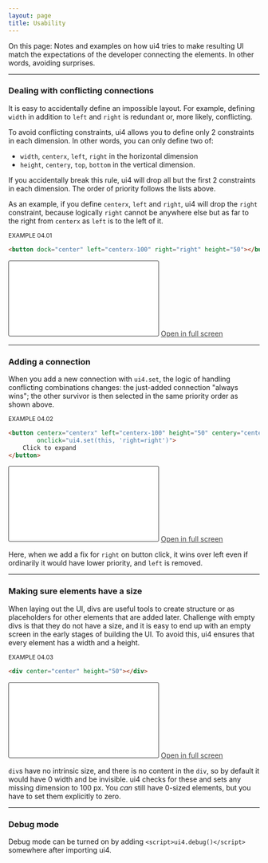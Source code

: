 ```yaml
---
layout: page
title: Usability
---
```


On this page: Notes and examples on how ui4 tries to make resulting UI match the expectations of
the developer connecting the elements. In other words, avoiding surprises.

---------------

### Dealing with conflicting connections

It is easy to accidentally define an impossible layout. For example, defining `width` in addition to
`left` and `right` is redundant or, more likely, conflicting.

To avoid conflicting constraints, ui4 allows you to define only 2 constraints in each dimension. In
other words, you can only define two of:
- `width`, `centerx`, `left`, `right` in the horizontal dimension
- `height`, `centery`, `top`, `bottom` in the vertical dimension.

If you accidentally break this rule, ui4 will drop all but the first 2 constraints in each
dimension. The order of priority follows the lists above.

As an example, if you define `centerx`, `left` and `right`, ui4 will drop the `right` constraint,
because logically `right` cannot be anywhere else but as far to the right from `centerx` as `left`
is to the left of it.

<sub>EXAMPLE 04.01</sub>
```html
<button dock="center" left="centerx-100" right="right" height="50"></button>
```
<iframe style="border:1px solid #404040;border-radius:3px;background-color:#212121;" src="examples/example_04.01.html"></iframe>
<a style="color: #404040" href="examples/example_04.01.html">Open in full screen</a>

---------------

### Adding a connection

When you add a new connection with `ui4.set`, the logic of handling conflicting combinations
changes: the just-added connection "always wins"; the other survivor is then selected in
the same priority order as shown above.

<sub>EXAMPLE 04.02</sub>
```html
<button centerx="centerx" left="centerx-100" height="50" centery="centery"
        onclick="ui4.set(this, 'right=right')">
    Click to expand
</button>
```
<iframe style="border:1px solid #404040;border-radius:3px;background-color:#212121;" src="examples/example_04.02.html"></iframe>
<a style="color: #404040" href="examples/example_04.02.html">Open in full screen</a>

Here, when we add a fix for `right` on button click, it wins over left even if ordinarily it would
have lower priority, and `left` is removed.

---------------

### Making sure elements have a size

When laying out the UI, divs are useful tools to create structure or as placeholders for other
elements that are added later. Challenge with empty divs is that they do not have a size, and it is
easy to end up with an empty screen in the early stages of building the UI. To avoid this, ui4
ensures that every element has a width and a height.

<sub>EXAMPLE 04.03</sub>
```html
<div center="center" height="50"></div>
```
<iframe style="border:1px solid #404040;border-radius:3px;background-color:#212121;" src="examples/example_04.03.html"></iframe>
<a style="color: #404040" href="examples/example_04.03.html">Open in full screen</a>

`div`s have no intrinsic size, and there is no content in the `div`, so by default it would have
0 width and be invisible. ui4 checks for these and sets any missing dimension to 100 px. You
_can_ still have 0-sized elements, but you have to set them explicitly to zero.

---------------

### Debug mode

Debug mode can be turned on by adding `<script>ui4.debug()</script>` somewhere after importing ui4.